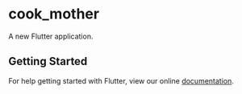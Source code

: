 # cook_mother

A new Flutter application.

## Getting Started

For help getting started with Flutter, view our online
[documentation](https://flutter.io/).
